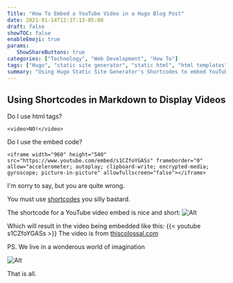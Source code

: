 ```yaml
---
Title: "How To Embed a YouTube Video in a Hugo Blog Post"
date: 2021-01-14T12:37:13-05:00
draft: false
showTOC: false
enableEmoji: true
params:
   ShowShareButtons: true
categories: ["Technology", "Web Development", "How To"]
tags: ["Hugo", "static site generator", "static html", "html templates", "YouTube", "embed youtube", "web design", "embed code", "blog", "how-to", "Markdown", "shortcodes"]
summary: "Using Hugo Static Site Generator's Shortcodes to embed YouTube videos on your website."
---
```


## Using Shortcodes in Markdown to Display Videos
Do I use html tags?
```
<video>NO!</video>
``` 

Do I use the embed code?
```
<iframe width="960" height="540" src="https://www.youtube.com/embed/s1CZfoYGASs" frameborder="0" allow="accelerometer; autoplay; clipboard-write; encrypted-media; gyroscope; picture-in-picture" allowfullscreen="false"></iframe>
```
I'm sorry to say, but you are quite wrong.

You must use [shortcodes](https://gohugo.io/content-management/shortcodes/) you silly bastard.

The shortcode for a YouTube video embed is nice and short:
![Alt](/posts/images/shortcode-youtube.png "Image of a the shortcode to embed a YouTube video in a markdown file")

Which will result in the video being embedded like this:
{{< youtube s1CZfoYGASs >}}
The video is from [thiscolossal.com](https://thiscolossal.com)


PS. We live in a wonderous world of imagination

![Alt](https://external-content.duckduckgo.com/iu/?u=https%3A%2F%2Ftse1.mm.bing.net%2Fth%3Fid%3DOIP.JRjrFWeNOsxJKiZE8wuWuQHaED%26pid%3DApi&f=1 "A picture of a magical land of wondereous imagination")

That is all.